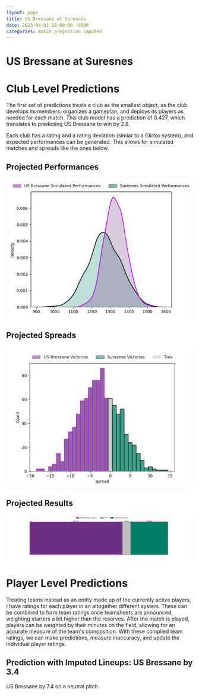 ```yaml
---  
layout: page  
title: US Bressane at Suresnes  
date: 2023-04-01 18:00:00 -0500  
categories: match projection imputed  
---
```

# US Bressane at Suresnes

# Club Level Predictions


The first set of predictions treats a club as the smallest object, as the club develops its members, organizes a gameplan, and deploys its players as needed for each match. This club model has a prediction of 0.427, which translates to predicting US Bressane to win by 2.8.

Each club has a rating and a rating deviation (simiar to a Glicko system), and expected performances can be generated. This allows for simulated matches and spreads like the ones below.
## Projected Performances


![Projected Performances](plots/performances_2023-04-01-Suresnes-USBressane.png)
## Projected Spreads


![Projected Spreads](plots/spreads_2023-04-01-Suresnes-USBressane.png)
## Projected Results


![Projected Results](plots/resultbar_2023-04-01-Suresnes-USBressane.png)
# Player Level Predictions


Treating teams instead as an entity made up of the currently active players, I have ratings for each player in an altogether different system. These can be combined to form team ratings once teamsheets are announced, weighting starters a bit higher than the reserves. After the match is played, players can be weighted by their minutes on the field, allowing for an accurate measure of the team's composition. With these compiled team ratings, we can make predictions, measure inaccuracy, and update the individual player ratings.
## Prediction with Imputed Lineups: US Bressane by 3.4


US Bressane by 7.4 on a neutral pitch

